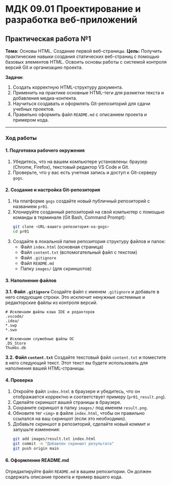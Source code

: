 # МДК 09.01 Проектирование и разработка веб-приложений


## **Практическая работа №1**
**Тема:** Основы HTML. Создание первой веб-страницы.
**Цель:** Получить практические навыки создания статических веб-страниц с помощью базовых элементов HTML. Освоить основы работы с системой контроля версий Git и организацию проекта.

**Задачи:**
1.  Создать корректную HTML-структуру документа.
2.  Применить на практике основные HTML-теги для разметки текста и добавления медиа-контента.
3.  Научиться создавать и оформлять Git-репозиторий для сдачи учебных проектов.
4.  Правильно оформить файл `README.md` с описанием проекта и примером кода.

---

### **Ход работы**

#### **1. Подготовка рабочего окружения**
1.  Убедитесь, что на вашем компьютере установлены: браузер (Chrome, Firefox), текстовый редактор VS Code и Git.
2.  Проверьте, что у вас есть учетная запись и доступ к Git-серверу `gogs`.

#### **2. Создание и настройка Git-репозитория**
1.  На платформе `gogs` создайте новый публичный репозиторий с названием `pr01`.
2.  Клонируйте созданный репозиторий на свой компьютер с помощью команды в терминале (Git Bash, Command Prompt):
    ```bash
    git clone <URL-вашего-репозитория-на-gogs>
    cd pr01
    ```
3.  Создайте в локальной папке репозитория структуру файлов и папок:
    *   Файл `index.html` (основная страница)
    *   Файл `content.txt` (вспомогательный файл с текстом)
    *   Файл `.gitignore`
    *   Файл `README.md`
    *   Папку `images/` (для скриншотов)

#### **3. Наполнение файлов**
**3.1. Файл `.gitignore`**
Создайте файл с именем `.gitignore` и добавьте в него следующие строки. Это исключит ненужные системные и редакторские файлы из контроля версий.
```gitignore
# Исключаем файлы кэша IDE и редакторов
.vscode/
.idea/
*.swp
*.swo

# Исключаем служебные файлы ОС
.DS_Store
Thumbs.db
```

**3.2. Файл `content.txt`**
Создайте текстовый файл `content.txt` и поместите в него следующий текст. Этот текст вы будете использовать для наполнения вашей HTML-страницы.


#### **4. Проверка**
1.  Откройте файл `index.html` в браузере и убедитесь, что он отображается корректно и соответствует примеру (`pr01_result.png`).
2.  Сделайте скриншот вашей страницы в браузере.
3.  Сохраните скриншот в папку `images/` под именем `result.png`.
4.  Обновите тег `<img>` в файле `index.html`, чтобы он правильно ссылался на ваш скриншот (если это необходимо).
5.  Добавьте скриншот в репозиторий, сделайте новый коммит и запушьте изменения:
    ```bash
    git add images/result.txt index.html
    git commit -m "Добавлен скриншот результата"
    git push origin main
    ```

#### **6. Оформление README.md**
Отредактируйте файл `README.md` в вашем репозитории. Он должен содержать описание проекта и пример вашего кода.